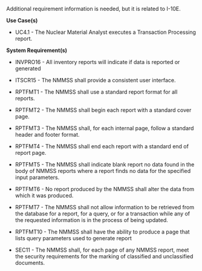 Additional requirement information is needed, but it is related to I-10E.

**Use Case(s)**

- UC4.1 - The Nuclear Material Analyst executes a Transaction Processing report.

**System Requirement(s)**

- INVPRO16 - All inventory reports will indicate if data is reported or generated

- ITSCR15 - The NMMSS shall provide a consistent user interface.

- RPTFMT1 - The NMMSS shall use a standard report format for all reports.

- RPTFMT2 - The NMMSS shall begin each report with a standard cover page.

- RPTFMT3 - The NMMSS shall, for each internal page, follow a standard header and footer format.

- RPTFMT4 - The NMMSS shall end each report with a standard end of report page.

- RPTFMT5 - The NMMSS shall indicate blank report no data found in the body of NMMSS reports where a report finds no data for the specified input parameters.

- RPTFMT6 - No report produced by the NMMSS shall alter the data from which it was produced.

- RPTFMT7 - The NMMSS shall not allow information to be retrieved from the database for a report, for a query, or for a transaction while any of the requested information is in the process of being updated.

- RPTFMT10 - The NMMSS shall have the ability to produce a page that lists query parameters used to generate report

- SEC11 - The NMMSS shall, for each page of any NMMSS report, meet the security requirements for the marking of classified and unclassified documents.